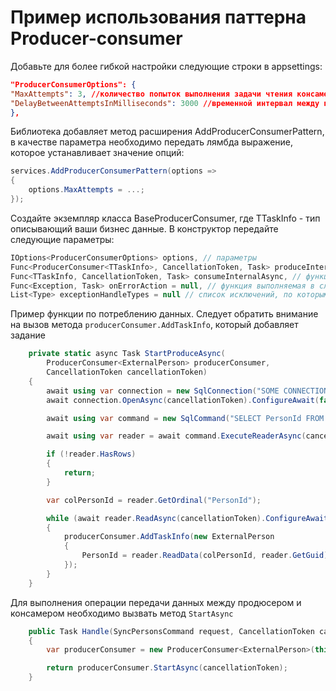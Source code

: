 # Пример использования паттерна Producer-consumer

Добавьте для более гибкой настройки следующие строки в appsettings:

```json
"ProducerConsumerOptions": {
"MaxAttempts": 3, //количество попыток выполнения задачи чтения консамером
"DelayBetweenAttemptsInMilliseconds": 3000 //временной интервал между попытками чтения консамером
},
```

Библиотека добавляет метод расширения AddProducerConsumerPattern, в качестве параметра необходимо передать лямбда выражение, которое устанавливает значение опций:
```csharp
services.AddProducerConsumerPattern(options =>
{
    options.MaxAttempts = ...;
});
```

Создайте экземпляр класса BaseProducerConsumer<TTaskInfo>, где TTaskInfo - тип описывающий ваши бизнес данные. В конструктор передайте следующие параметры:
```csharp
IOptions<ProducerConsumerOptions> options, // параметры
Func<ProducerConsumer<TTaskInfo>, CancellationToken, Task> produceInternalAsync, // функция по генерации данных
Func<TTaskInfo, CancellationToken, Task> consumeInternalAsync, // функция по потреблению данных
Func<Exception, Task> onErrorAction = null, // функция выполняемая в случае возикновения ошибки в консамере
List<Type> exceptionHandleTypes = null // список исключений, по которым будут осуществляться повторные попытки синхронизации
```

Пример функции по потреблению данных. 
Следует обратить внимание на вызов метода `producerConsumer.AddTaskInfo`, который добавляет задание

```csharp
    private static async Task StartProduceAsync(
        ProducerConsumer<ExternalPerson> producerConsumer,
        CancellationToken cancellationToken)
    {
        await using var connection = new SqlConnection("SOME CONNECTION STRING");
        await connection.OpenAsync(cancellationToken).ConfigureAwait(false);

        await using var command = new SqlCommand("SELECT PersonId FROM dbo.PERSONS", connection);

        await using var reader = await command.ExecuteReaderAsync(cancellationToken).ConfigureAwait(false);

        if (!reader.HasRows)
        {
            return;
        }

        var colPersonId = reader.GetOrdinal("PersonId");

        while (await reader.ReadAsync(cancellationToken).ConfigureAwait(false))
        {
            producerConsumer.AddTaskInfo(new ExternalPerson
            {
                PersonId = reader.ReadData(colPersonId, reader.GetGuid),
            });
        }
    }
```

Для выполнения операции передачи данных между продюсером и консамером необходимо вызвать метод `StartAsync`
```csharp
    public Task Handle(SyncPersonsCommand request, CancellationToken cancellationToken)
    {
        var producerConsumer = new ProducerConsumer<ExternalPerson>(this.producerConsumerOptions, StartProduceAsync, StartConsumerAsync);

        return producerConsumer.StartAsync(cancellationToken);
    }
```
